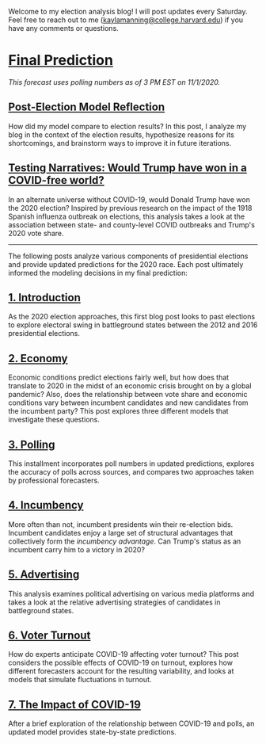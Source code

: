 Welcome to my election analysis blog! I will post updates every Saturday. Feel free to reach out to me ([kaylamanning@college.harvard.edu](kaylamanning@college.harvard.edu)) if you have any comments or questions.

# [Final Prediction](posts/final.md)
*This forecast uses polling numbers as of 3 PM EST on 11/1/2020.*

## [Post-Election Model Reflection](posts/reflection/reflection.html)
How did my model compare to election results? In this post, I analyze my blog in the context of the election results, hypothesize reasons for its shortcomings, and brainstorm ways to improve it in future iterations.

## [Testing Narratives: Would Trump have won in a COVID-free world?](posts/narrative/narrative.html)
In an alternate universe without COVID-19, would Donald Trump have won the 2020 election? Inspired by previous research on the impact of the 1918 Spanish influenza outbreak on elections, this analysis takes a look at the association between state- and county-level COVID outbreaks and Trump's 2020 vote share.

------------------------------------------------------------------

The following posts analyze various components of presidential elections and provide updated predictions for the 2020 race. Each post ultimately informed the modeling decisions in my final prediction:

## [1. Introduction](posts/intro.md)
As the 2020 election approaches, this first blog post looks to past elections to explore electoral swing in battleground states between the 2012 and 2016 presidential elections.

## [2. Economy](posts/economy.md)
Economic conditions predict elections fairly well, but how does that translate to 2020 in the midst of an economic crisis brought on by a global pandemic? Also, does the relationship between vote share and economic conditions vary between incumbent candidates and new candidates from the incumbent party? This post explores three different models that investigate these questions.

## [3. Polling](posts/polling.md)
This installment incorporates poll numbers in updated predictions, explores the accuracy of polls across sources, and compares two approaches taken by professional forecasters.

## [4. Incumbency](posts/incumbency.md)
More often than not, incumbent presidents win their re-election bids. Incumbent candidates enjoy a large set of structural advantages that collectively form the *incumbency advantage*. Can Trump's status as an incumbent carry him to a victory in 2020? 

## [5. Advertising](posts/ads.md)
This analysis examines political advertising on various media platforms and takes a look at the relative advertising strategies of candidates in battleground states.

## [6. Voter Turnout](posts/turnout.md)
How do experts anticipate COVID-19 affecting voter turnout? This post considers the possible effects of COVID-19 on turnout, explores how different forecasters account for the resulting variability, and looks at models that simulate fluctuations in turnout.

## [7. The Impact of COVID-19](posts/shocks.md)
After a brief exploration of the relationship between COVID-19 and polls, an updated model provides state-by-state predictions.

